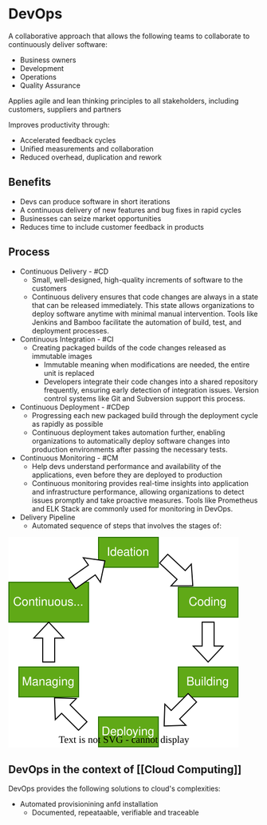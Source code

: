 # DevOps

A collaborative approach that allows the following teams to collaborate to continuously deliver software:

- Business owners
- Development
- Operations
- Quality Assurance

Applies agile and lean thinking principles to all stakeholders, including customers, suppliers and partners

Improves productivity through:

- Accelerated feedback cycles
- Unified measurements and collaboration
- Reduced overhead, duplication and rework

## Benefits

- Devs can produce software in short iterations
- A continuous delivery of new features and bug fixes in rapid cycles
- Businesses can seize market opportunities
- Reduces time to include customer feedback in products

## Process

- Continuous Delivery - #CD
  - Small, well-designed, high-quality increments of software to the customers
  - Continuous delivery ensures that code changes are always in a state that can be released immediately. This state allows organizations to deploy software anytime with minimal manual intervention. Tools like Jenkins and Bamboo facilitate the automation of build, test, and deployment processes.
- Continuous Integration - #CI
  - Creating packaged builds of the code changes released as immutable images
    - Immutable meaning when modifications are needed, the entire unit is replaced
    - Developers integrate their code changes into a shared repository frequently, ensuring early detection of integration issues. Version control systems like Git and Subversion support this process.
- Continuous Deployment - #CDep
  - Progressing each new packaged build through the deployment cycle as rapidly as possible
  - Continuous deployment takes automation further, enabling organizations to automatically deploy software changes into production environments after passing the necessary tests.
- Continuous Monitoring - #CM
  - Help devs understand performance and availability of the applications, even before they are deployed to production
  - Continuous monitoring provides real-time insights into application and infrastructure performance, allowing organizations to detect issues promptly and take proactive measures. Tools like Prometheus and ELK Stack are commonly used for monitoring in DevOps.
- Delivery Pipeline
  - Automated sequence of steps that involves the stages of:

![Delivery Pipeline Diagram](../assets/images/Delivery-Pipeline.svg)

## DevOps in the context of [[Cloud Computing]]

DevOps provides the following solutions to cloud's complexities:

- Automated provisionining anfd installation
  - Documented, repeataable, verifiable and traceable
